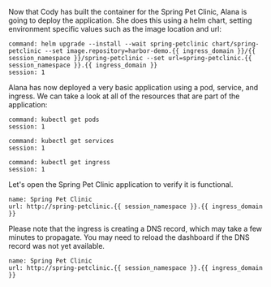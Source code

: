 Now that Cody has built the container for the Spring Pet Clinic, Alana is going to deploy the application.  She does this using a helm chart, setting environment specific values such as the image location and url:


```terminal:execute
command: helm upgrade --install --wait spring-petclinic chart/spring-petclinic --set image.repository=harbor-demo.{{ ingress_domain }}/{{ session_namespace }}/spring-petclinic --set url=spring-petclinic.{{ session_namespace }}.{{ ingress_domain }}
session: 1
```

Alana has now deployed a very basic application using a pod, service, and ingress.  We can take a look at all of the resources that are part of the application:

```terminal:execute
command: kubectl get pods
session: 1
```

```terminal:execute
command: kubectl get services
session: 1
```

```terminal:execute
command: kubectl get ingress
session: 1
```

Let's open the Spring Pet Clinic application to verify it is functional.

```dashboard:create-dashboard
name: Spring Pet Clinic
url: http://spring-petclinic.{{ session_namespace }}.{{ ingress_domain }}
```

 Please note that the ingress is creating a DNS record, which may take a few minutes to propagate.  You may need to reload the dashboard if the DNS record was not yet available.

```dashboard:reload-dashboard
name: Spring Pet Clinic
url: http://spring-petclinic.{{ session_namespace }}.{{ ingress_domain }}
```
